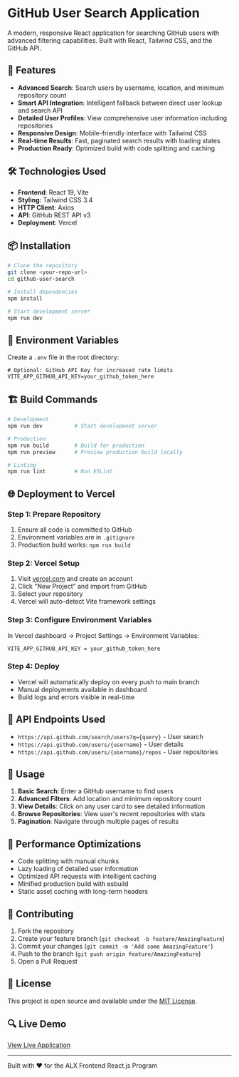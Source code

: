 # GitHub User Search Application

A modern, responsive React application for searching GitHub users with advanced filtering capabilities. Built with React, Tailwind CSS, and the GitHub API.

## 🚀 Features

- **Advanced Search**: Search users by username, location, and minimum repository count
- **Smart API Integration**: Intelligent fallback between direct user lookup and search API
- **Detailed User Profiles**: View comprehensive user information including repositories
- **Responsive Design**: Mobile-friendly interface with Tailwind CSS
- **Real-time Results**: Fast, paginated search results with loading states
- **Production Ready**: Optimized build with code splitting and caching

## 🛠️ Technologies Used

- **Frontend**: React 19, Vite
- **Styling**: Tailwind CSS 3.4
- **HTTP Client**: Axios
- **API**: GitHub REST API v3
- **Deployment**: Vercel

## 📦 Installation

```bash
# Clone the repository
git clone <your-repo-url>
cd github-user-search

# Install dependencies
npm install

# Start development server
npm run dev
```

## 🔧 Environment Variables

Create a `.env` file in the root directory:

```env
# Optional: GitHub API Key for increased rate limits
VITE_APP_GITHUB_API_KEY=your_github_token_here
```

## 🏗️ Build Commands

```bash
# Development
npm run dev          # Start development server

# Production
npm run build        # Build for production
npm run preview      # Preview production build locally

# Linting
npm run lint         # Run ESLint
```

## 🌐 Deployment to Vercel

### Step 1: Prepare Repository

1. Ensure all code is committed to GitHub
2. Environment variables are in `.gitignore`
3. Production build works: `npm run build`

### Step 2: Vercel Setup

1. Visit [vercel.com](https://vercel.com) and create an account
2. Click "New Project" and import from GitHub
3. Select your repository
4. Vercel will auto-detect Vite framework settings

### Step 3: Configure Environment Variables

In Vercel dashboard → Project Settings → Environment Variables:

```
VITE_APP_GITHUB_API_KEY = your_github_token_here
```

### Step 4: Deploy

- Vercel will automatically deploy on every push to main branch
- Manual deployments available in dashboard
- Build logs and errors visible in real-time

## 🔗 API Endpoints Used

- `https://api.github.com/search/users?q={query}` - User search
- `https://api.github.com/users/{username}` - User details
- `https://api.github.com/users/{username}/repos` - User repositories

## 📱 Usage

1. **Basic Search**: Enter a GitHub username to find users
2. **Advanced Filters**: Add location and minimum repository count
3. **View Details**: Click on any user card to see detailed information
4. **Browse Repositories**: View user's recent repositories with stats
5. **Pagination**: Navigate through multiple pages of results

## 🎯 Performance Optimizations

- Code splitting with manual chunks
- Lazy loading of detailed user information
- Optimized API requests with intelligent caching
- Minified production build with esbuild
- Static asset caching with long-term headers

## 🤝 Contributing

1. Fork the repository
2. Create your feature branch (`git checkout -b feature/AmazingFeature`)
3. Commit your changes (`git commit -m 'Add some AmazingFeature'`)
4. Push to the branch (`git push origin feature/AmazingFeature`)
5. Open a Pull Request

## 📄 License

This project is open source and available under the [MIT License](LICENSE).

## 🔍 Live Demo

[View Live Application](https://your-app-name.vercel.app)

---

Built with ❤️ for the ALX Frontend React.js Program
